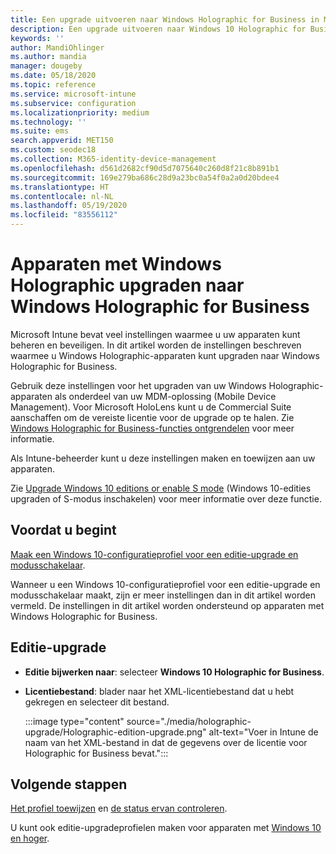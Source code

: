 ```yaml
---
title: Een upgrade uitvoeren naar Windows Holographic for Business in Microsoft Intune - Azure | Microsoft Docs
description: Een upgrade uitvoeren naar Windows 10 Holographic for Business met behulp van een apparaatconfiguratieprofiel in Microsoft Intune.
keywords: ''
author: MandiOhlinger
ms.author: mandia
manager: dougeby
ms.date: 05/18/2020
ms.topic: reference
ms.service: microsoft-intune
ms.subservice: configuration
ms.localizationpriority: medium
ms.technology: ''
ms.suite: ems
search.appverid: MET150
ms.custom: seodec18
ms.collection: M365-identity-device-management
ms.openlocfilehash: d561d2682cf90d5d7075640c260d8f21c8b891b1
ms.sourcegitcommit: 169e279ba686c28d9a23bc0a54f0a2a0d20bdee4
ms.translationtype: HT
ms.contentlocale: nl-NL
ms.lasthandoff: 05/19/2020
ms.locfileid: "83556112"
---
```

# <a name="upgrade-devices-running-windows-holographic-to-windows-holographic-for-business"></a>Apparaten met Windows Holographic upgraden naar Windows Holographic for Business

Microsoft Intune bevat veel instellingen waarmee u uw apparaten kunt beheren en beveiligen. In dit artikel worden de instellingen beschreven waarmee u Windows Holographic-apparaten kunt upgraden naar Windows Holographic for Business.

Gebruik deze instellingen voor het upgraden van uw Windows Holographic-apparaten als onderdeel van uw MDM-oplossing (Mobile Device Management). Voor Microsoft HoloLens kunt u de Commercial Suite aanschaffen om de vereiste licentie voor de upgrade op te halen. Zie [Windows Holographic for Business-functies ontgrendelen](https://docs.microsoft.com/hololens/hololens1-upgrade-enterprise) voor meer informatie.

Als Intune-beheerder kunt u deze instellingen maken en toewijzen aan uw apparaten.

Zie [Upgrade Windows 10 editions or enable S mode](edition-upgrade-configure-windows-10.md) (Windows 10-edities upgraden of S-modus inschakelen) voor meer informatie over deze functie.

## <a name="before-you-begin"></a>Voordat u begint

[Maak een Windows 10-configuratieprofiel voor een editie-upgrade en modusschakelaar](edition-upgrade-configure-windows-10.md#create-the-profile).

Wanneer u een Windows 10-configuratieprofiel voor een editie-upgrade en modusschakelaar maakt, zijn er meer instellingen dan in dit artikel worden vermeld. De instellingen in dit artikel worden ondersteund op apparaten met Windows Holographic for Business.

## <a name="edition-upgrade"></a>Editie-upgrade

- **Editie bijwerken naar**: selecteer **Windows 10 Holographic for Business**.
- **Licentiebestand**: blader naar het XML-licentiebestand dat u hebt gekregen en selecteer dit bestand.

  :::image type="content" source="./media/holographic-upgrade/Holographic-edition-upgrade.png" alt-text="Voer in Intune de naam van het XML-bestand in dat de gegevens over de licentie voor Holographic for Business bevat.":::

## <a name="next-steps"></a>Volgende stappen

[Het profiel toewijzen](device-profile-assign.md) en [de status ervan controleren](device-profile-monitor.md).

U kunt ook editie-upgradeprofielen maken voor apparaten met [Windows 10 en hoger](edition-upgrade-windows-settings.md).
